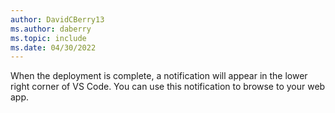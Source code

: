 ```yaml
---
author: DavidCBerry13
ms.author: daberry
ms.topic: include
ms.date: 04/30/2022
---
```

When the deployment is complete, a notification will appear in the lower right corner of VS Code. You can use this notification to browse to your web app.